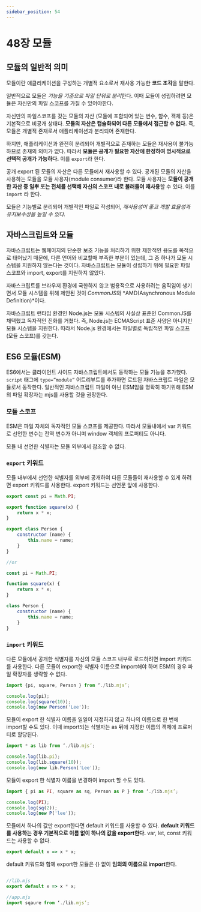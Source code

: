 ```yaml
---
sidebar_position: 54
---
```


# 48장 모듈
## 모듈의 일반적 의미

모듈이란 애클리케이션을 구성하는 개별적 요소로서 재사용 가능한 **코드 조각**을 말한다.

일반적으로 모듈은 *기능을 기준으로 파일 단위로 분리*한다. 이때 모듈이 성립하려면 모듈은 자신만의 파일 스코프를 가질 수 있어야한다.

자신만의 파일스코프를 갖는 모듈의 자산 (모듈에 포함되어 있는 변수, 함수, 객체 등)은 기본적으로 비공개 상태다. **모듈의 자산은 캡슐화되어 다른 모듈에서 접근할 수 없다.** 즉, 모듈은 개별적 존재로서 애플리케이션과 분리되어 존재한다.

하지만, 애플리케이션과 완전히 분리되어 개별적으로 존재하는 모듈은 재사용이 불가능하므로 존재의 의미가 없다. 따라서 **모듈은 공개가 필요한 자산에 한정하여 명시적으로 선택적 공개가 가능하다.** 이를 ```export```라 한다.

공개 export 된 모듈의 자산은 다른 모듈에서 재사용할 수 있다. 공개된 모듈의 자산을 사용하는 모듈을 모듈 사용자(module consumer)라 한다. 모듈 사용자는 **모듈이 공개한 자산 중 일뿌 또는 전체를 선택해 자신의 스코프 내로 불러들여 재사용**할 수 있다. 이를 ```import``` 라 한다.

모듈은 기능별로 분리되어 개별적인 파일로 작성되어, *재사용성이 좋고 개발 효율성과 유지보수성을 높일 수 있다.*

## 자바스크립트와 모듈

자바스크립트는 웹페이지의 단순한 보조 기능을 처리하기 위한 제한적인 용도를 목적으로 태어났기 때문에, 다른 언어와 비교할때 부족한 부분이 있는데, 그 중 하나가 모듈 시스템을 지원하지 않는다는 것이다. 자바스크립트는 모듈이 성립하기 위해 필요한 파일 스코프와 import, export를 지원하지 않았다.

자바스크립트를 브라우저 환경에 국한하지 않고 범용적으로 사용하려는 움직임이 생기면서 모듈 시스템을 위해 제안된 것이 *CommonJS*와 *AMD(Asynchronous Module Definition)*이다.

자바스크립트 런타임 환경인 Node.js는 모듈 시스템의 사실상 표준인 CommonJS를 채택했고 독자적인 진화를 거쳤다. 즉, Node.js는 ECMAScript 표준 사양은 아니지만 모듈 시스템을 지원한다. 따라서 Node.js 환경에서는 파일별로 독립적인 파일 스코프 (모듈 스코프)를 갖는다.

## ES6 모듈(ESM)

ES6에서는 클라이언트 사이드 자바스크립트에서도 동작하는 모듈 기능을 추가했다. ```script``` 태그에 ```type=”module”``` 어트리뷰트를 추가하면 로드된 자바스크립트 파일은 모듈로서 동작한다. 일반적인 자바스크립트 파일이 아닌 ESM임을 명확히 하기위해 ESM의 파일 확장자는 mjs를 사용할 것을 권장한다.

### 모듈 스코프

ESM은 파일 자체의 독자적인 모듈 스코프를 제공한다. 따라서 모듈내에서 var 키워드로 선언한 변수는 전역 변수가 아니며 window 객체의 프로퍼티도 아니다.

모듈 내 선언한 식별자는 모듈 외부에서 참조할 수 없다.

### ```export``` 키워드

모듈 내부에서 선언한 식별자를 외부에 공개하여 다른 모듈들이 재사용할 수 있게 하려면 export 키워드를 사용한다. export 키워드는 선언문 앞에 사용한다.

```jsx
export const pi = Math.PI;

export function square(x) {
	return x * x;
}

export class Person {
	constructor (name) {
		this.name = name;
	}
}

//or

const pi = Math.PI;

function square(x) {
	return x * x;
}

class Person {
	constructor (name) {
		this.name = name;
	}
}
```

### ```import``` 키워드

다른 모듈에서 공개한 식별자를 자신의 모듈 스코프 내부로 로드하려면 import 키워드를 사용한다. 다른 모듈이 export한 식별자 이름으로 import해야 하며 ESM의 경우 파일 확장자를 생략할 수 없다.

```jsx
import {pi, square, Person } from ‘./lib.mjs’;

console.log(pi);
console.log(square(10));
console.log(new Person('Lee'));
```

모듈이 export 한 식별자 이름을 일일이 지정하지 않고 하나의 이름으로 한 번에 import할 수도 있다. 이때 import되는 식별자는 as 뒤에 지정한 이름의 객체에 프로퍼티로 할당된다.

```jsx
import * as lib from ‘./lib.mjs’;

console.log(lib.pi);
console.log(lib.square(10));
console.log(new lib.Person('Lee'));
```

모듈이 export 한 식별자 이름을 변경하여 import 할 수도 있다.

```jsx
import { pi as PI, square as sq, Person as P } from ‘./lib.mjs’;

console.log(PI);
console.log(sq(2));
console.log(new P('lee'));
```

모듈에서 하나의 값만 export한다면 default 키워드를 사용할 수 있다. **default 키워드를 사용하는 경우 기본적으로 이름 없이 하나의 값을 export한다.** var, let, const 키워드는 사용할 수 없다.

```jsx
export default x => x * x;
```

default 키워드와 함께 export한 모듈은 {} 없이 **임의의 이름으로 import**한다.

```jsx

//lib.mjs
export default x => x * x;

//app.mjs
import sqaure from ‘./lib.mjs’;
```